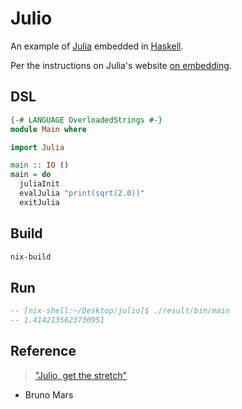 Julio
=====================

An example of [Julia](https://julialang.org/) embedded in [Haskell](https://haskell.org).

Per the instructions on Julia's website [on embedding](https://docs.julialang.org/en/v0.6.2/manual/embedding/).

## DSL
```haskell
{-# LANGUAGE OverloadedStrings #-}
module Main where

import Julia

main :: IO ()
main = do
  juliaInit
  evalJulia "print(sqrt(2.0))"
  exitJulia
```

## Build
```bash
nix-build
```

## Run
```haskell
-- [nix-shell:~/Desktop/julio]$ ./result/bin/main
-- 1.4142135623730951
```

## Reference

> ["Julio, get the stretch"](https://www.youtube.com/watch?v=eb3hoJ-CLJ8)
- Bruno Mars
